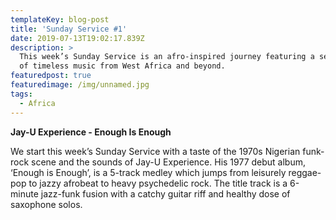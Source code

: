 ```yaml
---
templateKey: blog-post
title: 'Sunday Service #1'
date: 2019-07-13T19:02:17.839Z
description: >
  This week’s Sunday Service is an afro-inspired journey featuring a selection
  of timeless music from West Africa and beyond.
featuredpost: true
featuredimage: /img/unnamed.jpg
tags:
  - Africa
---
```

**Jay-U Experience - Enough Is Enough**

We start this week’s Sunday Service with a taste of the 1970s Nigerian funk-rock scene and the sounds of Jay-U Experience. His 1977 debut album, ‘Enough is Enough’, is a 5-track medley which jumps from leisurely reggae-pop to jazzy afrobeat to heavy psychedelic rock. The title track is a 6-minute jazz-funk fusion with a catchy guitar riff and healthy dose of saxophone solos.
